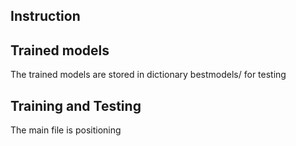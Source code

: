 ## Instruction

## Trained models
The trained models are stored in dictionary bestmodels/ for testing

## Training and Testing
The main file is positioning 
